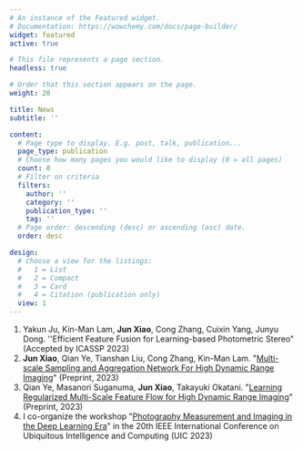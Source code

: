 ```yaml
---
# An instance of the Featured widget.
# Documentation: https://wowchemy.com/docs/page-builder/
widget: featured
active: true

# This file represents a page section.
headless: true

# Order that this section appears on the page.
weight: 20

title: News
subtitle: ''

content:
  # Page type to display. E.g. post, talk, publication...
  page_type: publication
  # Choose how many pages you would like to display (0 = all pages)
  count: 0
  # Filter on criteria
  filters:
    author: ''
    category: ''
    publication_type: ''
    tag: ''
  # Page order: descending (desc) or ascending (asc) date.
  order: desc

design:
  # Choose a view for the listings:
  #   1 = List
  #   2 = Compact
  #   3 = Card
  #   4 = Citation (publication only)
  view: 1
---
```


1. Yakun Ju, Kin-Man Lam, **Jun Xiao**, Cong Zhang, Cuixin Yang, Junyu Dong. ''Efficient Feature Fusion for Learning-based Photometric Stereo" (Accepted by ICASSP 2023)
2. **Jun Xiao**, Qian Ye, Tianshan Liu, Cong Zhang, Kin-Man Lam. "[Multi-scale Sampling and Aggregation Network For High Dynamic Range Imaging](https://arxiv.org/pdf/2208.02448.pdf)" (Preprint, 2023)
3. Qian Ye, Masanori Suganuma, **Jun Xiao**, Takayuki Okatani. "[Learning Regularized Multi-Scale Feature Flow for High Dynamic Range Imaging](https://arxiv.org/pdf/2207.02539)" (Preprint, 2023)
4. I co-organize the workshop "[Photography Measurement and Imaging in the Deep Learning Era](https://ieee-smart-world-congress.org/program/uic2023/workshops)" in the 20th IEEE International Conference on Ubiquitous Intelligence and Computing (UIC 2023)




